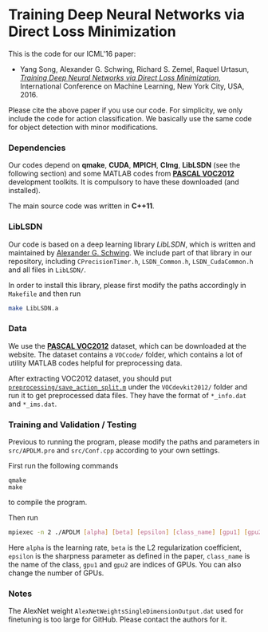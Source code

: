 # Training Deep Neural Networks via Direct Loss Minimization

This is the code for our ICML'16 paper:

* Yang Song, Alexander G. Schwing, Richard S. Zemel, Raquel Urtasun, [*Training Deep Neural Networks via Direct Loss Minimization*](http://jmlr.org/proceedings/papers/v48/songb16.pdf), International Conference on Machine Learning, New York City, USA, 2016.

Please cite the above paper if you use our code. For simplicity, we only include the code for action classification. We basically use the same code for object detection with minor modifications.

### Dependencies
Our codes depend on **qmake**, **CUDA**, **MPICH**, **CImg**, **LibLSDN** (see the following section) and some MATLAB codes from [**PASCAL VOC2012**](http://host.robots.ox.ac.uk/pascal/VOC/voc2012/index.html#devkit) development toolkits. It is compulsory to have these downloaded (and installed).

The main source code was written in **C++11**.
### LibLSDN
Our code is based on a deep learning library _LibLSDN_, which is written and maintained by [Alexander G. Schwing](http://www.alexander-schwing.de/). We include part of that library in our repository, including `CPrecisionTimer.h`, `LSDN_Common.h`, `LSDN_CudaCommon.h` and all files in `LibLSDN/`.

In order to install this library, please first modify the paths accordingly in `Makefile` and then run

```bash
make LibLSDN.a
```

### Data
We use the [**PASCAL VOC2012**](http://host.robots.ox.ac.uk/pascal/VOC/voc2012/index.html#devkit) dataset, which can be downloaded at the website. The dataset contains a `VOCcode/` folder, which contains a lot of utility MATLAB codes helpful for preprocessing data. 

After extracting VOC2012 dataset, you should put [`preprocessing/save_action_split.m`](preprocessing/save_action_split.m) under the `VOCdevkit2012/` folder and run it to get preprocessed data files. They have the format of `*_info.dat` and `*_ims.dat`.

### Training and Validation / Testing
Previous to running the program, please modify the paths and parameters in `src/APDLM.pro` and `src/Conf.cpp` according to your own settings.

First run the following commands

```
qmake
make
```
to compile the program.

Then run

```bash
mpiexec -n 2 ./APDLM [alpha] [beta] [epsilon] [class_name] [gpu1] [gpu2]
```
Here `alpha` is the learning rate, `beta` is the L2 regularization coefficient, `epsilon` is the sharpness parameter as defined in the paper, `class_name` is the name of the class, `gpu1` and `gpu2` are indices of GPUs. You can also change the number of GPUs.

### Notes

The AlexNet weight `AlexNetWeightsSingleDimensionOutput.dat` used for finetuning is too large for GitHub. Please contact the authors for it.

